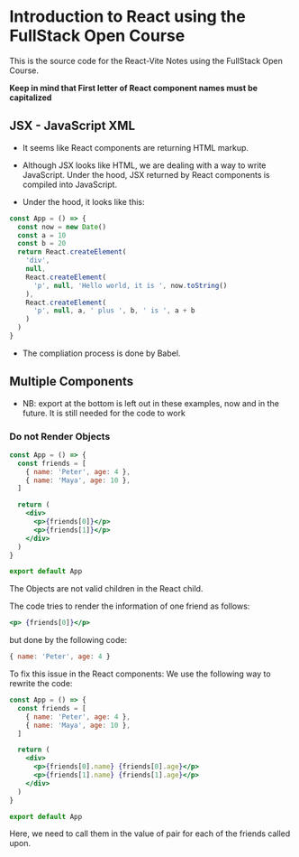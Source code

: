 # Introduction to React using the FullStack Open Course

This is the source code for the React-Vite Notes using the FullStack Open Course.

**Keep in mind that First letter of React component names must be capitalized**


## JSX - JavaScript XML

- It seems like React components are returning HTML markup.
- Although JSX looks like HTML, we are dealing with a way to write JavaScript. Under the hood, JSX returned by React components is compiled into JavaScript.

- Under the hood, it looks like this:
``` js
const App = () => {
  const now = new Date()
  const a = 10
  const b = 20
  return React.createElement(
    'div',
    null,
    React.createElement(
      'p', null, 'Hello world, it is ', now.toString()
    ),
    React.createElement(
      'p', null, a, ' plus ', b, ' is ', a + b
    )
  )
}
```
- The compliation process is done by Babel.


## Multiple Components

- NB: export at the bottom is left out in these examples, now and in the future. It is still needed for the code to work


### Do not Render **Objects**

```jsx
const App = () => {
  const friends = [
    { name: 'Peter', age: 4 },
    { name: 'Maya', age: 10 },
  ]

  return (
    <div>
      <p>{friends[0]}</p>
      <p>{friends[1]}</p>
    </div>
  )
}

export default App
```

The Objects are not valid children in the React child.

The code tries to render the information of one friend as follows:
``` jsx
<p> {friends[0]}</p>
```
but done by the following code:
```jsx
{ name: 'Peter', age: 4 }
```

To fix this issue in the React components:
We use the following way to rewrite the code:

```jsx
const App = () => {
  const friends = [
    { name: 'Peter', age: 4 },
    { name: 'Maya', age: 10 },
  ]

  return (
    <div>
      <p>{friends[0].name} {friends[0].age}</p>
      <p>{friends[1].name} {friends[1].age}</p>
    </div>
  )
}

export default App
```


Here, we need to call them in the value of pair for each of the friends called upon.

